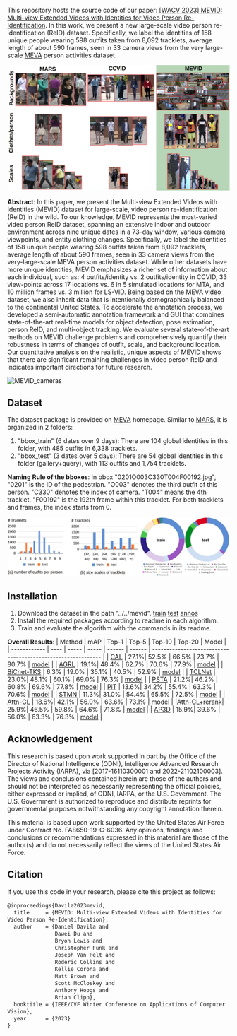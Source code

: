 This repository hosts the source code of our paper: [[WACV 2023] MEVID: Multi-view Extended Videos with Identities for Video Person Re-Identification](https://arxiv.org/pdf/2211.04656.pdf). In this work, we present a new large-scale video person re-identification (ReID) dataset.
Specifically, we label the identities of 158 unique people wearing 598 outfits taken from 8,092 tracklets, average length of about 590 frames, seen in 33 camera views from the very large-scale [MEVA](https://mevadata.org/) person activities dataset. 

![MEVID_comparison](figs/mevid_figure.png)

**Abstract**: In this paper, we present the Multi-view Extended Videos with Identities (MEVID) dataset for large-scale, video person re-identification (ReID) in the wild. To our knowledge, MEVID represents the most-varied video person ReID dataset, spanning an extensive indoor and outdoor environment across nine unique dates in a 73-day window, various camera viewpoints, and entity clothing changes. Specifically, we label the identities of 158 unique people wearing 598 outfits taken from 8,092 tracklets, average length of about 590 frames, seen in 33 camera views from the very-large-scale MEVA person activities dataset. While other datasets have more unique identities, MEVID emphasizes a richer set of information about each individual, such as: 4 outfits/identity vs. 2 outfits/identity in CCVID, 33 view-points across 17 locations vs. 6 in 5 simulated locations for MTA, and 10 million frames vs. 3 million for LS-VID. Being based on the MEVA video dataset, we also inherit data that is intentionally demographically balanced to the continental United States. To accelerate the annotation process, we developed a semi-automatic annotation framework and GUI that combines state-of-the-art real-time models for object detection, pose estimation, person ReID, and multi-object tracking. We evaluate several state-of-the-art methods on MEVID challenge problems and comprehensively quantify their robustness in terms of changes of outfit, scale, and background location. Our quantitative analysis on the realistic, unique aspects of MEVID shows that there are significant remaining challenges in video person ReID and indicates important directions for future research.

![MEVID_cameras](figs/mevid-cameras.png)

## Dataset
The dataset package is provided on [MEVA](https://mevadata.org/index-2.html) homepage. Similar to [MARS](http://zheng-lab.cecs.anu.edu.au/Project/project_mars.html), it is organized in 2 folders:
1) "bbox_train" (6 dates over 9 days): There are 104 global identities in this folder, with 485 outfits in 6,338 tracklets.
2) "bbox_test" (3 dates over 5 days): There are 54 global identities in this folder (gallery+query), with 113 outfits and 1,754 tracklets.

**Naming Rule of the bboxes**:
In bbox "0201O003C330T004F00192.jpg", "0201" is the ID of the pedestrian. "O003" denotes the third outfit of this person. "C330" denotes the index of camera. "T004" means the 4th tracklet. "F00192" is the 192th frame within this tracklet. For both tracklets and frames, the index starts from 0.

![MEVID_statistics](figs/mevid_statistics.png)

## Installation
1. Download the dataset in the path "../../mevid". [train]() [test]() [annos]()
2. Install the required packages according to readme in each algorithm.
3. Train and evaluate the algorithm with the commands in its readme.

**Overall Results**:
|     Method   |  mAP | Top-1 |  Top-5 | Top-10 | Top-20 | Model                                                        |
| ------------ | ---- | ----- |  ----- | ------ | ------ | ------------------------------------------------------------ |
| [CAL](https://github.com/guxinqian/Simple-CCReID)          | 27.1%| 52.5% |  66.5% |  73.7% | 80.7%  | [model](https://drive.google.com/file/d/1J9bECL9UAKwzOfMD8PRUxjnZW6hI2hQW/view?usp=share_link) |
| [AGRL](https://github.com/weleen/AGRL.pytorch)         | 19.1%| 48.4% |  62.7% |  70.6% | 77.9%  | [model](https://drive.google.com/file/d/1hGcDCkHw6A4j-Lyj9MF7v0QW9M-ptcGx/view?usp=share_link) |
| [BiCnet-TKS](https://github.com/blue-blue272/BiCnet-TKS)   | 6.3% | 19.0% |  35.1% |  40.5% | 52.9%  | [model](https://drive.google.com/file/d/1lMB9v1a9_9FCLnbIMuXooCOGiU4CzYwa/view?usp=share_link) |
| [TCLNet](https://github.com/blue-blue272/VideoReID-TCLNet)       | 23.0%| 48.1% |  60.1% |  69.0% | 76.3%  | [model](https://drive.google.com/file/d/1AeBEHStNVkhj0oIRkDafSCRMsCh8l4Pb/view?usp=share_link) |
| [PSTA](https://github.com/WangYQ9/VideoReID-PSTA)         | 21.2%| 46.2% |  60.8% |  69.6% | 77.8%  | [model](https://drive.google.com/file/d/1fyGPq31wQhB7-qVuzy7TzU7QA7XCugJ6/view?usp=share_link) |
| [PiT](https://github.com/deropty/PiT)          | 13.6%| 34.2% |  55.4% |  63.3% | 70.6%  | [model](https://drive.google.com/file/d/1TTY3wDEQmPc_GHuho0P4HdFez2WEHU1Y/view?usp=share_link) |
| [STMN](https://github.com/cvlab-yonsei/STMN)         | 11.3%| 31.0% |  54.4% |  65.5% | 72.5%  | [model](https://drive.google.com/file/d/1Ysf7q4ZwNFWvMr_ywDMwBZp2Lx88_66V/view?usp=share_link) |
| [Attn-CL](https://github.com/ppriyank/Video-Person-Re-ID-Fantastic-Techniques-and-Where-to-Find-Them)      | 18.6%| 42.1% |  56.0% |  63.6% | 73.1%  | [model](https://drive.google.com/file/d/1NsnDc0GplE0IajOaud5cb8kRHmAEFKYJ/view?usp=share_link) |
|[Attn-CL+rerank](https://github.com/ppriyank/Video-Person-Re-ID-Fantastic-Techniques-and-Where-to-Find-Them)| 25.9%| 46.5% |  59.8% |  64.6% | 71.8%  | [model](https://drive.google.com/file/d/1NsnDc0GplE0IajOaud5cb8kRHmAEFKYJ/view?usp=share_link) |
| [AP3D](https://github.com/guxinqian/AP3D)         | 15.9%| 39.6% |  56.0% |  63.3% | 76.3%  | [model](https://drive.google.com/file/d/1oUaRfI9yyfD5PuO2EoJX5UfslVwqkcJ7/view?usp=share_link) |

## Acknowledgement
This research is based upon work supported in part by the Office of the Director of National Intelligence (ODNI), Intelligence Advanced Research Projects Activity (IARPA), via [2017-16110300001 and 2022-21102100003]. The views and conclusions contained herein are those of the authors and should not be interpreted as necessarily representing the official policies, either expressed or implied, of ODNI, IARPA, or the U.S. Government. The U.S. Government is authorized to reproduce and distribute reprints for governmental purposes notwithstanding any copyright annotation therein.

This material is based upon work supported by the United States Air Force under Contract No. FA8650-19-C-6036. Any opinions, findings and conclusions or recommendations expressed in this material are those of the author(s) and do not necessarily reflect the views of the United States Air Force.

## Citation
If you use this code in your research, please cite this project as follows:

```
@inproceedings{Davila2023mevid,
  title     = {MEVID: Multi-view Extended Videos with Identities for Video Person Re-Identification},
  author    = {Daniel Davila and
               Dawei Du and
               Bryon Lewis and 
               Christopher Funk and 
               Joseph Van Pelt and
               Roderic Collins and 
               Kellie Corona and 
               Matt Brown and 
               Scott McCloskey and 
               Anthony Hoogs and 
               Brian Clipp},
  booktitle = {IEEE/CVF Winter Conference on Applications of Computer Vision},
  year      = {2023}
}
```
